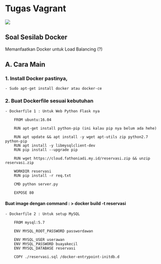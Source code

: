 # Tugas Vagrant

![](https://logz.io/wp-content/uploads/2016/01/docker-facebook.png)

## Soal Sesilab Docker

Memanfaatkan Docker untuk Load Balancing (?)



## A. Cara Main
### 1. Install Docker pastinya, 
	- Sudo apt-get install docker atau docker-ce
	

### 2. Buat Dockerfile sesuai kebutuhan
	- Dockerfile 1 : Untuk Web Python Flask nya
		
		FROM ubuntu:16.04

		RUN apt-get install python-pip (ini kalau pip nya belum ada hehe)

		RUN apt update && apt install -y wget apt-utils zip python2.7 python-pip
		RUN apt install -y libmysqlclient-dev
		RUN pip install --upgrade pip

		RUN wget https://cloud.fathoniadi.my.id/reservasi.zip && unzip reservasi.zip

		WORKDIR reservasi
		RUN pip install -r req.txt

		CMD python server.py

		EXPOSE 80

#### Buat image dengan command : > docker build -t reservasi

	- Dockerfile 2 : Untuk setup MySQL

		FROM mysql:5.7

		ENV MYSQL_ROOT_PASSWORD passwordawan

		ENV MYSQL_USER userawan
		ENV MYSQL_PASSWORD buayakecil
		ENV MYSQL_DATABASE reservasi

		COPY ./reservasi.sql /docker-entrypoint-initdb.d

